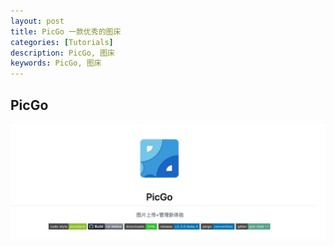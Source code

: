 ```yaml
---
layout: post
title: PicGo 一款优秀的图床
categories: [Tutorials]
description: PicGo, 图床
keywords: PicGo, 图床
---
```


## PicGo

![](/images/blog/picgo.png)
